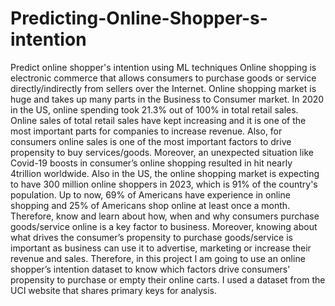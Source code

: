 # Predicting-Online-Shopper-s-intention
Predict online shopper's intention using ML techniques
Online shopping is electronic commerce that allows consumers to purchase goods or service directly/indirectly from sellers over the Internet. Online shopping market is huge and takes up many parts in the Business to Consumer market. In 2020 in the US, online spending took 21.3% out of 100% in total retail sales. Online sales of total retail sales have kept increasing and it is one of the most important parts for companies to increase revenue. Also, for consumers online sales is one of the most important factors to drive propensity to buy services/goods. Moreover, an unexpected situation like Covid-19 boosts in consumer’s online shopping resulted in hit nearly 4trillion worldwide. Also in the US, the online shopping market is expecting to have 300 million online shoppers in 2023, which is 91% of the country's population. Up to now, 69% of Americans have experience in online shopping and 25% of Americans shop online at least once a month. Therefore, know and learn about how, when and why consumers purchase goods/service online is a key factor to business. Moreover, knowing about what drives the consumer’s propensity to purchase goods/service is important as business can use it to advertise, marketing or increase their revenue and sales. Therefore, in this project I am going to use an online shopper’s intention dataset to know which factors drive consumers’ propensity to purchase or empty their online carts. I used a dataset from the UCI website that shares primary keys for analysis.
